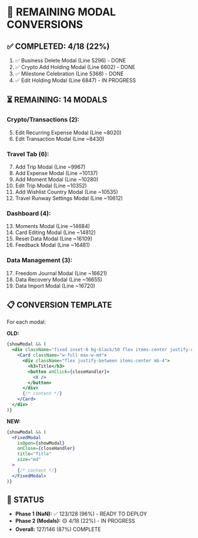 # 🔄 REMAINING MODAL CONVERSIONS

## ✅ **COMPLETED: 4/18** (22%)

1. ✅ Business Delete Modal (Line 5296) - DONE
2. ✅ Crypto Add Holding Modal (Line 6602) - DONE  
3. ✅ Milestone Celebration (Line 5368) - DONE
4. ✅ Edit Holding Modal (Line 6847) - IN PROGRESS

## ⏳ **REMAINING: 14 MODALS**

### **Crypto/Transactions (2):**
5. Edit Recurring Expense Modal (Line ~8020)
6. Edit Transaction Modal (Line ~8430)

### **Travel Tab (6):**
7. Add Trip Modal (Line ~9967)
8. Add Expense Modal (Line ~10137)
9. Add Moment Modal (Line ~10280)
10. Edit Trip Modal (Line ~10352)
11. Add Wishlist Country Modal (Line ~10535)
12. Travel Runway Settings Modal (Line ~10612)

### **Dashboard (4):**
13. Moments Modal (Line ~14684)
14. Card Editing Modal (Line ~14812)
15. Reset Data Modal (Line ~16109)
16. Feedback Modal (Line ~16481)

### **Data Management (3):**
17. Freedom Journal Modal (Line ~16621)
18. Data Recovery Modal (Line ~16655)
19. Data Import Modal (Line ~16720)

## 📋 **CONVERSION TEMPLATE**

For each modal:

**OLD:**
```jsx
{showModal && (
  <div className="fixed inset-0 bg-black/50 flex items-center justify-center z-50 p-4">
    <Card className="w-full max-w-md">
      <div className="flex justify-between items-center mb-4">
        <h3>Title</h3>
        <button onClick={closeHandler}>
          <X />
        </button>
      </div>
      {/* content */}
    </Card>
  </div>
)}
```

**NEW:**
```jsx
{showModal && (
  <FixedModal
    isOpen={showModal}
    onClose={closeHandler}
    title="Title"
    size="md"
  >
    {/* content */}
  </FixedModal>
)}
```

## 🎯 **STATUS**

- **Phase 1 (NaN):** ✅ 123/128 (96%) - READY TO DEPLOY
- **Phase 2 (Modals):** 🟡 4/18 (22%) - IN PROGRESS
- **Overall:** 127/146 (87%) COMPLETE

